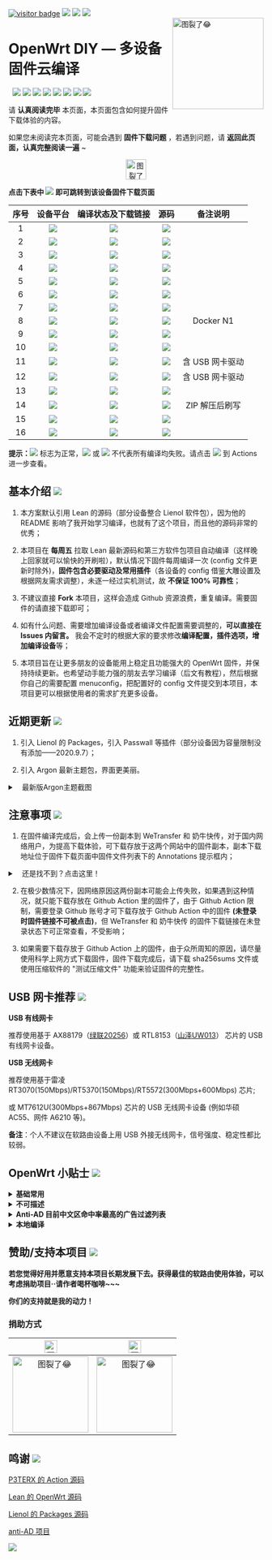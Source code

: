 [![visitor badge](https://visitor-badge.glitch.me/badge?page_id=OpenWrt-DIY-visitor-badge)](#readme) [![](https://img.shields.io/github/issues/IvanSolis1989/OpenWrt-DIY?color=FFFFFF)](https://github.com/IvanSolis1989/OpenWrt-DIY/issues) [![](https://img.shields.io/github/stars/IvanSolis1989/OpenWrt-DIY?color=FFFFFF)](https://github.com/IvanSolis1989/OpenWrt-DIY/stargazers) [![](https://img.shields.io/github/forks/IvanSolis1989/OpenWrt-DIY?color=FFFFFF)](https://github.com/IvanSolis1989/OpenWrt-DIY/network/members)   
<a href="#readme">
    <img src="https://img.vim-cn.com/48/6e4b91fdeefa201f93befdf858a13eefeaff5c.jpg" alt="图裂了😂" title="OpenWrt-DIY" align="right" height="180" />
</a>

OpenWrt DIY — 多设备固件云编译
======================

&nbsp;&nbsp;[![](https://img.shields.io/badge/-目录:-696969.svg)](#readme) [![](https://img.shields.io/badge/-基本介绍-F5F5F5.svg)](#基本介绍-) [![](https://img.shields.io/badge/-近期更新-F5F5F5.svg)](#近期更新-) [![](https://img.shields.io/badge/-注意事项-F5F5F5.svg)](#注意事项-) [![](https://img.shields.io/badge/-USB网卡推荐-F5F5F5.svg)](#usb-网卡推荐-) [![](https://img.shields.io/badge/-OpenWrt小贴士-F5F5F5.svg)](#openwrt-小贴士-) [![](https://img.shields.io/badge/-赞助本项目-F5F5F5.svg)](#赞助支持本项目-) [![](https://img.shields.io/badge/-鸣谢-F5F5F5.svg)](#鸣谢-)

请 **认真阅读完毕** 本页面，本页面包含如何提升固件下载体验的内容。

如果您未阅读完本页面，可能会遇到 **固件下载问题** ，若遇到问题，请 **返回此页面，认真完整阅读一遍** ~

<p align="center"><img src="https://img.shields.io/badge/-支持设备、编译状态及固件下载-FFFFFF.svg" height="40" alt="图裂了😂"/></p>

**点击下表中 [![](https://img.shields.io/badge/设备-passing-32CD32.svg)](https://github.com/IvanSolis1989/OpenWrt-DIY/actions) 即可跳转到该设备固件下载页面** 

|    序号   |     设备平台     |   编译状态及下载链接 |   源码   | 备注说明   |
| :-----------------: | :-------------: |:-----------------: | :-----------------: |  :-----------------: | 
| 1 |   [![](https://img.shields.io/badge/OpenWrt-x86_64_(64位)-FFFFFF.svg)](https://github.com/IvanSolis1989/OpenWrt-DIY/actions?query=workflow%3A%22Build+X86%2864bit%29+OpenWrt%22)    | [![](https://github.com/IvanSolis1989/OpenWrt-DIY/workflows/Build%20X86(64bit)%20OpenWrt/badge.svg)](https://github.com/IvanSolis1989/OpenWrt-DIY/actions?query=workflow%3A%22Build+X86%2864bit%29+OpenWrt%22) |[![](https://img.shields.io/badge/Lean-源码-orange.svg)](https://github.com/coolsnowwolf/lede) |   |  
| 2 |    [![](https://img.shields.io/badge/OpenWrt-x86_(32位)-FFFFFF.svg)](https://github.com/IvanSolis1989/OpenWrt-DIY/actions?query=workflow%3A%22Build+X86%2832bit%29+OpenWrt%22)     |[![](https://github.com/IvanSolis1989/OpenWrt-DIY/workflows/Build%20X86(32bit)%20OpenWrt/badge.svg)](https://github.com/IvanSolis1989/OpenWrt-DIY/actions?query=workflow%3A%22Build+X86%2832bit%29+OpenWrt%22) |[![](https://img.shields.io/badge/Lean-源码-orange.svg)](https://github.com/coolsnowwolf/lede) | | 
| 3 |        [![](https://img.shields.io/badge/OpenWrt-竞斗云-FFFFFF.svg)](https://github.com/IvanSolis1989/OpenWrt-DIY/actions?query=workflow%3A%22Build+G-Dock+OpenWrt%22)         |[![](https://github.com/IvanSolis1989/OpenWrt-DIY/workflows/Build%20G-Dock%20OpenWrt/badge.svg)](https://github.com/IvanSolis1989/OpenWrt-DIY/actions?query=workflow%3A%22Build+G-Dock+OpenWrt%22) |[![](https://img.shields.io/badge/Lean-源码-orange.svg)](https://github.com/coolsnowwolf/lede)  | | 
| 4 |        [![](https://img.shields.io/badge/OpenWrt-K2-FFFFFF.svg)](https://github.com/IvanSolis1989/OpenWrt-DIY/actions?query=workflow%3A%22Build+K2+OpenWrt%22)        |[![](https://github.com/IvanSolis1989/OpenWrt-DIY/workflows/Build%20K2%20OpenWrt/badge.svg)](https://github.com/IvanSolis1989/OpenWrt-DIY/actions?query=workflow%3A%22Build+K2+OpenWrt%22)|[![](https://img.shields.io/badge/Lean-源码-orange.svg)](https://github.com/coolsnowwolf/lede) | |
| 5 |        [![](https://img.shields.io/badge/OpenWrt-K2T-FFFFFF.svg)](https://github.com/IvanSolis1989/OpenWrt-DIY/actions?query=workflow%3A%22Build+K2T+OpenWrt%22)           | [![](https://github.com/IvanSolis1989/OpenWrt-DIY/workflows/Build%20K2T%20OpenWrt/badge.svg)](https://github.com/IvanSolis1989/OpenWrt-DIY/actions?query=workflow%3A%22Build+K2T+OpenWrt%22)|[![](https://img.shields.io/badge/Lean-源码-orange.svg)](https://github.com/coolsnowwolf/lede) | | 
| 6 |        [![](https://img.shields.io/badge/OpenWrt-K2P-FFFFFF.svg)](https://github.com/IvanSolis1989/OpenWrt-DIY/actions?query=workflow%3A%22Build+K2P+OpenWrt%22)           |[![](https://github.com/IvanSolis1989/OpenWrt-DIY/workflows/Build%20K2P%20OpenWrt/badge.svg)](https://github.com/IvanSolis1989/OpenWrt-DIY/actions?query=workflow%3A%22Build+K2P+OpenWrt%22)|[![](https://img.shields.io/badge/Lean-源码-orange.svg)](https://github.com/coolsnowwolf/lede) | | 
| 7 |       [![](https://img.shields.io/badge/OpenWrt-K3-FFFFFF.svg)](https://github.com/IvanSolis1989/OpenWrt-DIY/actions?query=workflow%3A%22Build+K3+OpenWrt%22)           |[![](https://github.com/IvanSolis1989/OpenWrt-DIY/workflows/Build%20K3%20OpenWrt/badge.svg)](https://github.com/IvanSolis1989/OpenWrt-DIY/actions?query=workflow%3A%22Build+K3+OpenWrt%22) |[![](https://img.shields.io/badge/Lean-源码-orange.svg)](https://github.com/coolsnowwolf/lede)  |  | 
| 8 |       [![](https://img.shields.io/badge/OpenWrt-N1_盒子-FFFFFF.svg)](https://github.com/IvanSolis1989/OpenWrt-DIY/actions?query=workflow%3A%22Build+N1+OpenWrt%22)         |[![](https://github.com/IvanSolis1989/OpenWrt-DIY/workflows/Build%20N1%20OpenWrt/badge.svg)](https://github.com/IvanSolis1989/OpenWrt-DIY/actions?query=workflow%3A%22Build+N1+OpenWrt%22) |[![](https://img.shields.io/badge/Lean-源码-orange.svg)](https://github.com/coolsnowwolf/lede)  |Docker N1 | 
| 9 |    [![](https://img.shields.io/badge/OpenWrt-红米_AC2100-FFFFFF.svg)](https://github.com/IvanSolis1989/OpenWrt-DIY/actions?query=workflow%3A%22Build+Redmi+AC2100+OpenWrt%22)     | [![](https://github.com/IvanSolis1989/OpenWrt-DIY/workflows/Build%20Redmi%20AC2100%20OpenWrt/badge.svg)](https://github.com/IvanSolis1989/OpenWrt-DIY/actions?query=workflow%3A%22Build+Redmi+AC2100+OpenWrt%22) |[![](https://img.shields.io/badge/Lean-源码-orange.svg)](https://github.com/coolsnowwolf/lede) | | 
| 10 |    [![](https://img.shields.io/badge/OpenWrt-Newifi3_D2-FFFFFF.svg)](https://github.com/IvanSolis1989/OpenWrt-DIY/actions?query=workflow%3A%22Build+Newifi+D2+OpenWrt%22)      |  [![](https://github.com/IvanSolis1989/OpenWrt-DIY/workflows/Build%20Newifi%20D2%20OpenWrt/badge.svg)](https://github.com/IvanSolis1989/OpenWrt-DIY/actions?query=workflow%3A%22Build+Newifi+D2+OpenWrt%22) |[![](https://img.shields.io/badge/Lean-源码-orange.svg)](https://github.com/coolsnowwolf/lede)  | | 
| 11 |    [![](https://img.shields.io/badge/OpenWrt-树莓派_3B/3B+-FFFFFF.svg)](https://github.com/IvanSolis1989/OpenWrt-DIY/actions?query=workflow%3A%22Build+RaspBerryPi3+OpenWrt%22)   | [![](https://github.com/IvanSolis1989/OpenWrt-DIY/workflows/Build%20RaspBerryPi3%20OpenWrt/badge.svg)](https://github.com/IvanSolis1989/OpenWrt-DIY/actions?query=workflow%3A%22Build+RaspBerryPi3+OpenWrt%22) |[![](https://img.shields.io/badge/Lean-源码-orange.svg)](https://github.com/coolsnowwolf/lede) | 含 USB 网卡驱动 |
| 12 |    [![](https://img.shields.io/badge/OpenWrt-树莓派_4B-FFFFFF.svg)](https://github.com/IvanSolis1989/OpenWrt-DIY/actions?query=workflow%3A%22Build+RaspBerryPi4+OpenWrt%22)    | [![](https://github.com/IvanSolis1989/OpenWrt-DIY/workflows/Build%20RaspBerryPi4%20OpenWrt/badge.svg)](https://github.com/IvanSolis1989/OpenWrt-DIY/actions?query=workflow%3A%22Build+RaspBerryPi4+OpenWrt%22)  |[![](https://img.shields.io/badge/Lean-源码-orange.svg)](https://github.com/coolsnowwolf/lede)  | 含 USB 网卡驱动 |
| 13 |     [![](https://img.shields.io/badge/OpenWrt-小娱_C5-FFFFFF.svg)](https://github.com/IvanSolis1989/OpenWrt-DIY/actions?query=workflow%3A%22Build+XiaoYu+XY-C5+OpenWrt%22)        | [![](https://github.com/IvanSolis1989/OpenWrt-DIY/workflows/Build%20XiaoYu%20XY-C5%20OpenWrt/badge.svg)](https://github.com/IvanSolis1989/OpenWrt-DIY/actions?query=workflow%3A%22Build+XiaoYu+XY-C5+OpenWrt%22)   |[![](https://img.shields.io/badge/Lean-源码-orange.svg)](https://github.com/coolsnowwolf/lede)  |  |
| 14|      [![](https://img.shields.io/badge/OpenWrt-NanoPi_R2S-FFFFFF.svg)](https://github.com/IvanSolis1989/OpenWrt-DIY/actions?query=workflow%3A%22Build+NanoPi+R2S+OpenWrt%22)     |  [![](https://github.com/IvanSolis1989/OpenWrt-DIY/workflows/Build%20NanoPi%20R2S%20OpenWrt/badge.svg)](https://github.com/IvanSolis1989/OpenWrt-DIY/actions?query=workflow%3A%22Build+NanoPi+R2S+OpenWrt%22)  |[![](https://img.shields.io/badge/Lean-源码-orange.svg)](https://github.com/coolsnowwolf/lede)  | ZIP 解压后刷写 |
| 15|     [![](https://img.shields.io/badge/OpenWrt-小米_R3G-FFFFFF.svg)](https://github.com/IvanSolis1989/OpenWrt-DIY/actions?query=workflow%3A%22Build+Mi+R3G+OpenWrt%22)   | [![](https://github.com/IvanSolis1989/OpenWrt-DIY/workflows/Build%20Mi%20R3G%20OpenWrt/badge.svg)](https://github.com/IvanSolis1989/OpenWrt-DIY/actions?query=workflow%3A%22Build+Mi+R3G+OpenWrt%22) |[![](https://img.shields.io/badge/Lean-源码-orange.svg)](https://github.com/coolsnowwolf/lede) |   |
| 16|     [![](https://img.shields.io/badge/OpenWrt-小米_R3P-FFFFFF.svg)](https://github.com/IvanSolis1989/OpenWrt-DIY/actions?query=workflow%3A%22Build+Mi+R3P+OpenWrt%22)   | [![](https://github.com/IvanSolis1989/OpenWrt-DIY/workflows/Build%20Mi%20R3P%20OpenWrt/badge.svg)](https://github.com/IvanSolis1989/OpenWrt-DIY/actions?query=workflow%3A%22Build+Mi+R3P+OpenWrt%22) |[![](https://img.shields.io/badge/Lean-源码-orange.svg)](https://github.com/coolsnowwolf/lede) |   |

**提示：**[![](https://img.shields.io/badge/设备-passing-32CD32.svg)](https://github.com/IvanSolis1989/OpenWrt-DIY/actions) 标志为正常，[![](https://img.shields.io/badge/设备-failing-FF0000.svg)](https://github.com/IvanSolis1989/OpenWrt-DIY/actions) 或 [![](https://img.shields.io/badge/设备-no_status-A9A9A9.svg)](https://github.com/IvanSolis1989/OpenWrt-DIY/actions) 不代表所有编译均失败。请点击 [![](https://img.shields.io/badge/设备-状态-32CD32.svg)](https://github.com/IvanSolis1989/OpenWrt-DIY/actions) 到 Actions 进一步查看。

## 基本介绍 [![](https://img.shields.io/badge/-基本介绍-F5F5F5.svg)](#基本介绍-)

1. 本方案默认引用 Lean 的源码（部分设备整合 Lienol 软件包），因为他的 README 影响了我开始学习编译，也就有了这个项目，而且他的源码非常的优秀；

2. 本项目在 **每周五** 拉取 Lean 最新源码和第三方软件包项目自动编译（这样晚上回家就可以愉快的开刷啦），默认情况下固件每周编译一次 (config 文件更新时除外)，**固件包含必要驱动及常用插件**（各设备的 config 借鉴大雕设置及根据网友需求调整），未逐一经过实机测试，故 **不保证 100% 可靠性**；

3. 不建议直接 **Fork** 本项目，这样会造成 Github 资源浪费，重复编译。需要固件的请直接下载即可；

4. 如有什么问题、需要增加编译设备或者编译文件配置需要调整的，**可以直接在 Issues 内留言。** 我会不定时的根据大家的要求修改**编译配置，插件选项，增加编译设备**等；

5. 本项目旨在让更多朋友的设备能用上稳定且功能强大的 OpenWrt 固件，并保持持续更新。也希望动手能力强的朋友去学习编译（后文有教程），然后根据你自己的需要配置 menuconfig，把配置好的 config 文件提交到本项目，本项目更可以根据使用者的需求扩充更多设备。

## 近期更新 [![](https://img.shields.io/badge/-近期更新-F5F5F5.svg)](#近期更新-)

1. 引入 Lienol 的 Packages，引入 Passwall 等插件（部分设备因为容量限制没有添加——2020.9.7）；

2. 引入 Argon 最新主题包，界面更美丽。
<details>
 <summary>&nbsp;&nbsp;&nbsp;最新版Argon主题截图</summary>
<img src="https://img.vim-cn.com/88/5f7f72f0cde6df076c12c6259f98b28870f6e3.png" alt="图裂了😂需要机场才能正常显示"/><br/>
<img src="https://img.vim-cn.com/4f/84294e248881f5bce4fc8a379a63322935dafd.png" alt="图裂了😂需要机场才能正常显示"/><br/>    
</details>

## 注意事项 [![](https://img.shields.io/badge/-注意事项-F5F5F5.svg)](#注意事项-)

1. 在固件编译完成后，会上传一份副本到 WeTransfer 和 奶牛快传，对于国内网络用户，为提高下载体验，可下载存放于这两个网站中的固件副本，副本下载地址位于固件下载页面中固件文件列表下的 Annotations 提示框内；
<details>
 <summary>&nbsp;&nbsp;&nbsp;还是找不到？点击这里！</summary>
<img src="https://img.vim-cn.com/c3/d67668400c0433d0b6bf0b0a594a03a7d4d7cc.png" alt="图裂了😂需要机场才能正常显示"/><br/>
</details>

2. 在极少数情况下，因网络原因这两份副本可能会上传失败，如果遇到这种情况，就只能下载存放在 Github Action 里的固件了，由于 Github Action 限制，需要登录 Github 账号才可下载存放于 Github Action 中的固件 **(未登录时固件链接不可被点击)**，但 WeTransfer 和 奶牛快传 的固件下载链接在未登录状态下可正常查看，不受影响；

3. 如果需要下载存放于 Github Action 上的固件，由于众所周知的原因，请尽量使用科学上网方式下载固件，固件下载完成后，请下载 sha256sums 文件或使用压缩软件的 "测试压缩文件" 功能来验证固件的完整性。

## USB 网卡推荐 [![](https://img.shields.io/badge/-USB网卡推荐-F5F5F5.svg)](#usb-网卡推荐-)

**USB 有线网卡**

推荐使用基于 AX88179（[绿联20256](https://item.jd.com/1205967.html)）或 RTL8153（[山泽UW013](https://item.jd.com/6375404.html)） 芯片的 USB 有线网卡设备。

**USB 无线网卡**

推荐使用基于雷凌 RT3070(150Mbps)/RT5370(150Mbps)/RT5572(300Mbps+600Mbps) 芯片;  

或 MT7612U(300Mbps+867Mbps) 芯片的 USB 无线网卡设备 (例如华硕 AC55、网件 A6210 等)。

**备注**：个人不建议在软路由设备上用 USB 外接无线网卡，信号强度、稳定性都比较弱。

## OpenWrt 小贴士 [![](https://img.shields.io/badge/-OpenWrt小贴士-F5F5F5.svg)](#openwrt-小贴士-)

<details>
 <summary><b>基础常用</b></summary>

[OpenWrt 基础配置](https://github.com/IvanSolis1989/OpenWrt-DIY/wiki/OpenWrt-%E5%9F%BA%E7%A1%80%E9%85%8D%E7%BD%AE)

[OpenWrt 网络共享文件和 Transmission 使用技巧，再也没有恼人的权限问题](https://youtu.be/wmR7o9p9vSY)

[SD 卡设备固件刷写程序 BalenaEtcher](https://www.balena.io/etcher/)

</details>

<details>
 <summary><b>不可描述</b></summary>

[最好的 OpenWrt 路由器 shadowsocks 自动翻墙、科学上网教程](https://github.com/softwaredownload/openwrt-fanqiang)

[翻墙软件 VPN 推荐指南（含 2020 优惠）](https://github.com/vpncn/vpncn.github.io)

[免费机场节点获取](https://github.com/hugetiny/awesome-vpn/blob/master/READMECN.md)

</details>

<details>
 <summary><b>Anti-AD 目前中文区命中率最高的广告过滤列表</b></summary>

#### 致力于成为中文区命中率最高的广告过滤列表，实现精确的广告屏蔽和隐私保护。anti-AD现已支持AdGuardHome，dnsmasq， Surge，Pi-Hole，smartdns等网络组件。完全兼容常见的广告过滤工具所支持的各种广告过滤列表格式

使用anti-AD能够屏蔽广告域名，能屏蔽电视盒子广告，屏蔽app内置广告，同时屏蔽了一些日志收集、大数据统计等涉及个人隐私信息的站点，能够保护个人隐私不被偷偷上传。

**快速使用(使用官网地址，速度更稳定)**

| 文件 	| raw 	| 官网地址 	| 适用于 	|
| --------------------------------	|:------------------:	| ----------------	|---------------------------------------------	|
| `adblock-for-dnsmasq.conf` 	| [link](https://raw.githubusercontent.com/privacy-protection-tools/anti-AD/master/adblock-for-dnsmasq.conf) 	| [官网地址，更稳定](https://anti-ad.net/anti-ad-for-dnsmasq.conf) 	| dnsmasq及其衍生版本 	|
| `anti-ad-easylist.txt` 	| [link](https://raw.githubusercontent.com/privacy-protection-tools/anti-AD/master/anti-ad-easylist.txt) 	| [官网地址，更稳定](https://anti-ad.net/easylist.txt)	| AdGuardHome 	|
| `anti-ad-domains.txt` 	| [link](https://raw.githubusercontent.com/privacy-protection-tools/anti-AD/master/anti-ad-domains.txt) 	| [官网地址，更稳定](https://anti-ad.net/domains.txt)	| Pi-Hole或其他。 	|
| `anti-ad-surge.txt` 	| [link](https://raw.githubusercontent.com/privacy-protection-tools/anti-AD/master/anti-ad-surge.txt) 	| [官网地址，更稳定](https://anti-ad.net/surge.txt)	| Surge或其他工具。 	|
| `anti-ad-smartdns.conf` 	| [link](https://raw.githubusercontent.com/privacy-protection-tools/anti-AD/master/anti-ad-smartdns.conf) 	| [官网地址，更稳定](https://anti-ad.net/anti-ad-for-smartdns.conf) | SmartDNS 	|

</details>

<details>
 <summary><b>本地编译</b></summary>

[基本编译教程](https://blog.csdn.net/Dreame_Architect/article/details/101527640)

[WIN10 内置 Ubuntu 子系统编译教程](http://www.fuweijun.com/index.php/2019/07/03/win10%E5%AD%90linux%E7%B3%BB%E7%BB%9F%E7%BC%96%E8%AF%91openwrt/)

[Win10 子系统 Ubuntu18.04 下编译 OpenWrt 问题及解决方法](https://blog.csdn.net/khaunag/article/details/104854536)

[Ubuntu 默认源更新慢可更换清华大学镜像源](https://mirror.tuna.tsinghua.edu.cn/help/ubuntu/)

[Lean's OpenWrt 插件大全](https://github.com/IvanSolis1989/OpenWrt-DIY/wiki/Lean‘s-OpenWrt-——LuCI-Applications-插件说明)

</details>

## 赞助/支持本项目 [![](https://img.shields.io/badge/-赞助本项目-F5F5F5.svg)](#赞助支持本项目-)

**若您觉得好用并愿意支持本项目长期发展下去。获得最佳的软路由使用体验，可以考虑捐助项目··请作者喝杯咖啡~~~**

**你们的支持就是我的动力！**

### 捐助方式

|     <img src="https://img.shields.io/badge/-支付宝-F5F5F5.svg" height="25" alt="图裂了😂"/>  |  <img src="https://img.shields.io/badge/-微信-F5F5F5.svg" height="25" alt="图裂了😂"/>  | 
| :-----------------: | :-------------: |
|<img src="https://img.vim-cn.com/24/8c86e483e945f14aeb96662270d4f320a9ed5d.jpg" width="150" height="150" alt="图裂了😂"/>|<img src="https://img.vim-cn.com/c1/e41cd8fde8f5a863f4d3cdac6f23840d398e01.jpg" width="150" height="150" alt="图裂了😂"/>|

## 鸣谢 [![](https://img.shields.io/badge/-鸣谢-F5F5F5.svg)](#鸣谢-)
 
[P3TERX 的 Action 源码](https://github.com/P3TERX/Actions-OpenWrt)

[Lean 的 OpenWrt 源码](https://github.com/coolsnowwolf/lede)

[Lienol 的 Packages 源码](https://github.com/Lienol/openwrt-packages)

[anti-AD 项目](https://github.com/privacy-protection-tools/anti-AD)

[![](https://img.shields.io/badge/-返回顶部-orange.svg)](#readme)
